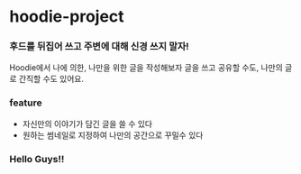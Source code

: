 # hoodie-project

### 후드를 뒤집어 쓰고 주변에 대해 신경 쓰지 말자!

Hoodie에서 나에 의한, 나만을 위한 글을 작성해보자
글을 쓰고 공유할 수도, 나만의 글로 간직할 수도 있어요.

### feature
- 자신만의 이야기가 담긴 글을 쓸 수 있다
- 원하는 썸네일로 지정하여 나만의 공간으로 꾸밀수 있다


### Hello Guys!!